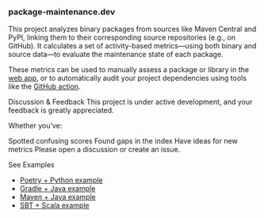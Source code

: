 ### package-maintenance.dev
This project analyzes binary packages from sources like Maven Central and PyPI, linking them to their corresponding source repositories (e.g., on GitHub).
It calculates a set of activity-based metrics—using both binary and source data—to evaluate the maintenance state of each package.

These metrics can be used to manually assess a package or library in the [web app](https://package-maintenance.dev), or to automatically audit your project dependencies using tools like the [GitHub action](https://github.com/package-maintenance-dev/github-action).

Discussion & Feedback
This project is under active development, and your feedback is greatly appreciated.

Whether you’ve:

Spotted confusing scores
Found gaps in the index
Have ideas for new metrics
Please open a discussion or create an issue. 

See Examples
- [Poetry + Python example](https://github.com/package-maintenance-dev/github-action-poetry-example)
- [Gradle + Java example](https://github.com/package-maintenance-dev/github-action-gradle-example)
- [Maven + Java example](https://github.com/package-maintenance-dev/github-action-maven-example)
- [SBT + Scala example](https://github.com/package-maintenance-dev/github-action-sbt-example)
